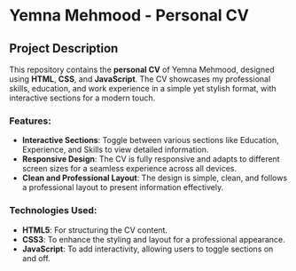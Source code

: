 
# Yemna Mehmood - Personal CV

## Project Description

This repository contains the **personal CV** of Yemna Mehmood, designed using **HTML**, **CSS**, and **JavaScript**. The CV showcases my professional skills, education, and work experience in a simple yet stylish format, with interactive sections for a modern touch.

### Features:
- **Interactive Sections**: Toggle between various sections like Education, Experience, and Skills to view detailed information.
- **Responsive Design**: The CV is fully responsive and adapts to different screen sizes for a seamless experience across all devices.
- **Clean and Professional Layout**: The design is simple, clean, and follows a professional layout to present information effectively.

### Technologies Used:
- **HTML5**: For structuring the CV content.
- **CSS3**: To enhance the styling and layout for a professional appearance.
- **JavaScript**: To add interactivity, allowing users to toggle sections on and off.

